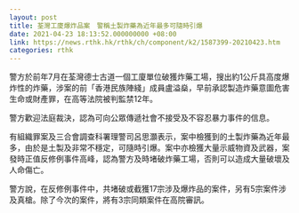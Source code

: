 ```yaml
---
layout: post
title: 荃灣工廈爆炸品案　警稱土製炸藥為近年最多可隨時引爆
date: 2021-04-23 18:13:52.000000000 +08:00
link: https://news.rthk.hk/rthk/ch/component/k2/1587399-20210423.htm
categories: rthk
---
```


警方於前年7月在荃灣德士古道一個工廈單位破獲炸藥工場，搜出約1公斤具高度爆炸性的炸藥，涉案的前「香港民族陣綫」成員盧溢燊，早前承認製造炸藥意圖危害生命或財產罪，在高等法院被判監禁12年。

警方歡迎法庭裁決，認為可向公眾傳遞社會不接受及不容忍暴力事件的信息。

有組織罪案及三合會調查科署理警司呂思灝表示，案中檢獲到的土製炸藥為近年最多，由於是土製及非常不穩定，可隨時引爆。案中亦檢獲大量示威物資及武器，案發時正值反修例事件高峰，認為警方及時堵破炸藥工場，否則可以造成大量破壞及人命傷亡。

警方說，在反修例事件中，共堵破或截獲17宗涉及爆炸品的案件，另有5宗案件涉及真槍。除了今次的案件，將有3宗同類案件在高院審訊。
